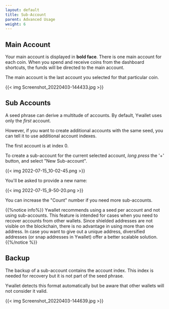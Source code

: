 ```yaml
---
layout: default
title: Sub-Account
parent: Advanced Usage
weight: 6
---
```


## Main Account

Your main account is displayed in **bold face**.
There is one main account for each coin. When you spend
and receive coins from the dashboard shortcuts, the funds
will be directed to the main account.

The main account is the last account you selected for that
particular coin.

{{< img Screenshot_20220403-144433.jpg >}}

## Sub Accounts

A seed phrase can derive a multitude of accounts. By default, 
Ywallet uses only the *first* account. 

However, if you want to create additional accounts with the 
same seed, you can tell it to use additional account indexes.

The first account is at index 0.

To create a sub-account for the current selected account, *long press*
the '+' button, and select "New Sub-account".

{{< img 2022-07-15_10-02-45.png >}}

You'll be asked to provide a new name:

{{< img 2022-07-15_9-50-20.png >}}

You can increase the "Count" number if you need more 
sub-accounts.

{{%notice info%}}
Ywallet recommends using a seed per account and not 
using sub-accounts. This feature is intended for cases when you need
to recover accounts from other wallets.
Since shielded addresses are not visible on the blockchain,
there is no advantage in using more than one address. 
In case you want to give out a unique address, diversified addresses
(or snap addresses in Ywallet) offer a better scalable solution.
{{%/notice %}}

## Backup

The backup of a sub-account contains the account index. This index
is needed for recovery but it is not part of the seed phrase.

Ywallet detects this format automatically but be aware that other
wallets will not consider it valid.

{{< img Screenshot_20220403-144639.jpg >}}

